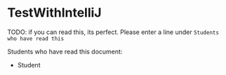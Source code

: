 # TestWithIntelliJ
TODO: if you can read this, its perfect. Please enter a line under `Students who have read this`

Students who have read this document:
* Student
